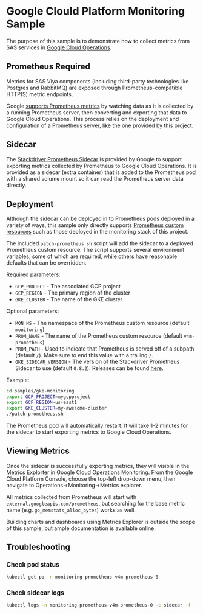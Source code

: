 # Google Clould Platform Monitoring Sample

The purpose of this sample is to demonstrate how to collect metrics from SAS
services in [Google Cloud Operations](https://cloud.google.com/products/operations).

## Prometheus Required

Metrics for SAS Viya components (including third-party technologies like
Postgres and RabbitMQ) are exposed through Prometheus-compatible HTTP(S)
metric endpoints.

Google [supports Prometheus metrics](https://cloud.google.com/stackdriver/docs/solutions/gke/prometheus)
by watching data as it is collected by a running Prometheus server, then
converting and exporting that data to Google Cloud Operations. This process
relies on the deployment and configuration of a Prometheus server, like
the one provided by this project.

## Sidecar

The [Stackdriver Prometheus Sidecar](https://github.com/Stackdriver/stackdriver-prometheus-sidecar)
is provided by Google to support exporting metrics collected by Prometheus
to Google Cloud Operations. It is provided as a sidecar (extra container) that
is added to the Prometheus pod with a shared volume mount so it can read the
Prometheus server data directly.

## Deployment

Although the sidecar can be deployed in to Prometheus pods deployed in a
variety of ways, this sample only directly supports
[Prometheus custom resources](https://github.com/prometheus-operator/prometheus-operator/blob/master/Documentation/api.md#prometheus)
such as those deployed in the monitoring stack of this project.

The included `patch-prometheus.sh` script will add the sidecar to a deployed
Prometheus custom resource. The script supports several environment variables,
some of which are required, while others have reasonable defaults that can be
overridden.

Required parameters:

* `GCP_PROJECT` - The associated GCP project
* `GCP_REGION` - The primary region of the cluster
* `GKE_CLUSTER` - The name of the GKE cluster

Optional parameters:

* `MON_NS` - The namespace of the Prometheus custom resource (default `monitoring`)
* `PROM_NAME` - The name of the Prometheus custom resource (default `v4m-prometheus`)
* `PROM_PATH` - Used to indicate that Prometheus is served off of a subpath
(default `/`). Make sure to end this value with a trailing `/`.
* `GKE_SIDECAR_VERSION` - The version of the Stackdriver Prometheus Sidecar to
use (default `0.8.2`). Releases can be found [here](https://github.com/Stackdriver/stackdriver-prometheus-sidecar/releases).

Example:

```bash
cd samples/gke-monitoring
export GCP_PROJECT=mygcpproject
export GCP_REGION=us-east1
export GKE_CLUSTER=my-awesome-cluster
./patch-prometheus.sh
```

The Prometheus pod will automatically restart. It will take 1-2 minutes for the
sidecar to start exporting metrics to Google Cloud Operations.

## Viewing Metrics

Once the sidecar is successfully exporting metrics, they will visible in the
Metrics Explorter in Google Cloud Operations Monitoring. From the Google
Cloud Platform Console, choose the top-left drop-down menu, then navigate to
Operations->Monitoring->Metrics explorer.

All metrics collected from Prometheus will start with
`external.googleapis.com/prometheus`, but searching for the base metric name
(e.g. `go_memstats_alloc_bytes`) works as well.

Building charts and dashboards using Metrics Explorer is outside the scope of
this sample, but ample documentation is available online.

## Troubleshooting

### Check pod status

```bash
kubectl get po -n monitoring prometheus-v4m-prometheus-0
```

### Check sidecar logs

```bash
kubectl logs -n monitoring prometheus-v4m-prometheus-0 -c sidecar -f
```

